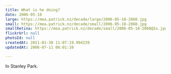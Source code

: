 ```yaml
---
title: What is he doing?
date: 2006-05-18
large: https://mea.patrick.nz/decade/large/2006-05-18-2060.jpg
small: https://mea.patrick.nz/decade/small/2006-05-18-2060.jpg
smallRetina: https://mea.patrick.nz/decade/small/2006-05-18-2060@2x.jpg
flickrUrl: null
photoId: null
createdAt: 2011-01-30 11:07:19.994239
updatedAt: 2006-07-11 06:01:10

---
```

In Stanley Park.
